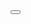 <button>
  <Cog ariaLabel="View Setting" />
</button>
<!-- Screen reader reads: "View Setting button" -->